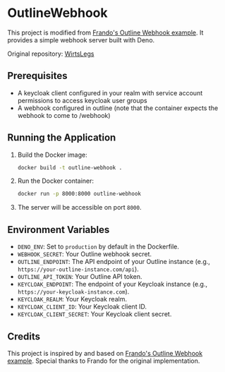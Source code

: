 # OutlineWebhook

This project is modified from [Frando's Outline Webhook example](https://gist.github.com/Frando/aa561ca7e6c72ab64b5d17df911c0b1f). It provides a simple webhook server built with Deno.

Original repository: [WirtsLegs](https://github.com/WirtsLegs/outline-keycloak)

## Prerequisites

- A keycloak client configured in your realm with service account permissions to access keycloak user groups
- A webhook configured in outline (note that the container expects the webhook to come to /webhook)

## Running the Application

1. Build the Docker image:
   ```bash
   docker build -t outline-webhook .
   ```
2. Run the Docker container:
   ```bash
   docker run -p 8000:8000 outline-webhook
   ```
3. The server will be accessible on port `8000`.

## Environment Variables

- `DENO_ENV`: Set to `production` by default in the Dockerfile.
- `WEBHOOK_SECRET`: Your Outline webhook secret.
- `OUTLINE_ENDPOINT`: The API endpoint of your Outline instance (e.g., `https://your-outline-instance.com/api`).
- `OUTLINE_API_TOKEN`: Your Outline API token.
- `KEYCLOAK_ENDPOINT`: The endpoint of your Keycloak instance (e.g., `https://your-keycloak-instance.com`).
- `KEYCLOAK_REALM`: Your Keycloak realm.
- `KEYCLOAK_CLIENT_ID`: Your Keycloak client ID.
- `KEYCLOAK_CLIENT_SECRET`: Your Keycloak client secret.

## Credits

This project is inspired by and based on [Frando's Outline Webhook example](https://gist.github.com/Frando/aa561ca7e6c72ab64b5d17df911c0b1f). Special thanks to Frando for the original implementation.